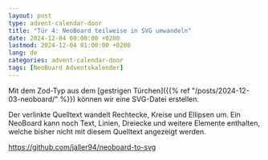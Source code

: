 ```yaml
---
layout: post
type: advent-calendar-door
title: "Tür 4: NeoBoard teilweise in SVG umwandeln"
date: 2024-12-04 00:00:00 +0200
lastmod: 2024-12-04 01:00:00 +0200
lang: de
categories: advent-calendar-door
tags: [NeoBoard Adventskalender]
---
```


Mit dem Zod-Typ aus dem [gestrigen Türchen]({{% ref "/posts/2024-12-03-neoboard/" %}}) können wir eine SVG-Datei erstellen.

Der verlinkte Quelltext wandelt Rechtecke, Kreise und Ellipsen um. Ein NeoBoard kann noch Text, Linien, Dreiecke und weitere Elemente enthalten, welche bisher nicht mit diesem Quelltext angezeigt werden.

https://github.com/jaller94/neoboard-to-svg
